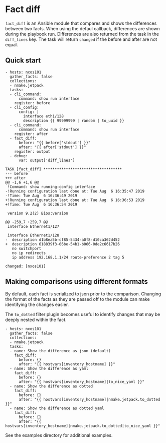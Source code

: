 # Fact diff

`fact_diff` is an Ansible module that compares and shows the differences between two facts. When using the defaul callback, differences are shown during the playbook run.  Differences are also returned from the task in the `diff_lines` key.  The task will return `changed` if the before and after are not equal.

## Quick start

```
- hosts: nxos101
  gather_facts: false
  collections:
  - nmake.jetpack
  tasks:
  - cli_command:
      command: show run interface
    register: before
  - cli_config:
      config: |
        interface eth1/128
        description {{ 99999999 | random | to_uuid }}
  - cli_command:
      command: show run interface
    register: after
  - fact_diff:
      before: "{{ before['stdout'] }}"
      after: "{{ after['stdout'] }}"
    register: output
  - debug:
      var: output['diff_lines']
```

```
TASK [fact_diff] ***********************************
--- before
+++ after
@@ -1,6 +1,6 @@
 !Command: show running-config interface
-!Running configuration last done at: Tue Aug  6 16:35:47 2019
-!Time: Tue Aug  6 16:36:49 2019
+!Running configuration last done at: Tue Aug  6 16:36:53 2019
+!Time: Tue Aug  6 16:36:54 2019

 version 9.2(2) Bios:version

@@ -259,7 +259,7 @@
 interface Ethernet1/127

 interface Ethernet1/128
-  description d1b8ea5b-cf85-5434-a0f8-d10ca362d452
+  description 618839f3-06be-54b1-b066-0de2c6617b26
   no switchport
   no ip redirects
   ip address 192.168.1.1/24 route-preference 2 tag 5

changed: [nxos101]
```

## Making comparisons using different formats

By default, each fact is serialized to json prior to the comparison. Changing the format of the facts as they are passed off to the module can make identifying the changes easier.

The `to_dotted` filter plugin becomes useful to identify changes that may be deeply nested within the fact.

```
- hosts: nxos101
  gather_facts: false
  collections:
  - nmake.jetpack
  tasks:
  - name: Show the difference as json (default)
    fact_diff:
      before: {}
      after: "{{ hostvars[inventory_hostname] }}"
  - name: Show the difference as yaml
    fact_diff:
      before: {}
      after: "{{ hostvars[inventory_hostname]|to_nice_yaml }}"
  - name: Show the difference as dotted
    fact_diff:
      before: {}
      after: "{{ hostvars[inventory_hostname]|nmake.jetpack.to_dotted }}"
  - name: Show the difference as dotted yaml
    fact_diff:
      before: {}
      after: "{{ hostvars[inventory_hostname]|nmake.jetpack.to_dotted|to_nice_yaml }}"
```

See the examples directory for additional examples.
